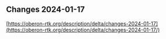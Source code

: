 ## Changes 2024-01-17

[https://oberon-rtk.org/description/delta/changes-2024-01-17](https://oberon-rtk.org/description/delta/changes-2024-01-17/)